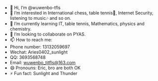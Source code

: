 - 👋 Hi, I’m @wuwenbo-tfls
- 👀 I’m interested in International chess, table tennis🏓, Internet Security, listening to music🎶 and so on.
- 🌱 I’m currently learning IT, table tennis, Mathematics, physics and chemistry.
- 💞️ I’m looking to collaborate on PYAS.
- 📫 How to reach me:
- Phone number: 13132059697
- Wechat: Aries0402_sunlight
- QQ: 3693568748
- Email: wuwenbo_tjtfls@163.com
- 😄 Pronouns: Eric, bro are both OK
- ⚡ Fun fact: Sunlight and Thunder

<!---
wuwenbo-tfls/wuwenbo-tfls is a ✨ special ✨ repository because its `README.md` (this file) appears on your GitHub profile.
You can click the Preview link to take a look at your changes.
--->
